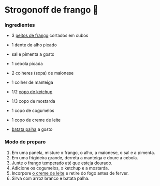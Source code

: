 # Strogonoff de frango :chicken:

### Ingredientes

- 3  [peitos de frango](https://www.tudogostoso.com.br/receita/10254-fricasse-de-frango.html) cortados em cubos

- 1 dente de alho picado

- sal e pimenta a gosto

- 1 cebola picada

- 2 colheres (sopa) de maionese

- 1 colher de manteiga

- 1/2 [copo de ketchup](https://blog.tudogostoso.com.br/cardapios/ketchup-caseiro/)

- 1/3 copo de mostarda

- 1 copo de cogumelos

- 1 copo de creme de leite

- [batata palha](https://blog.tudogostoso.com.br/cardapios/receitas-faceis/receitas-com-batata-palha/) a gosto

  

### Modo de preparo

1. Em uma panela, misture o frango, o alho, a maionese, o sal e a pimenta.
2. Em uma frigideira grande, derreta a manteiga e doure a cebola.
3. Junte o frango temperado até que esteja dourado.
4. Adicione os cogumelos, o ketchup e a mostarda.
5. Incorpore [o creme de leite](https://blog.tudogostoso.com.br/dicas-de-cozinha/creme-de-leite-fresco-caseiro-de-caixinha-e-mais/) e retire do fogo antes de ferver.
6. Sirva com arroz branco e batata palha.
